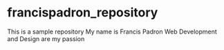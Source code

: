 # francispadron_repository
This is a sample repository
My name is Francis Padron
Web Development and Design are my passion
